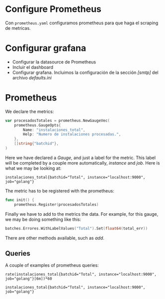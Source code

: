 # Configure Prometheus

Con `prometheus.yaml` configuramos prometheus para que haga el scraping de metricas.

# Configurar grafana

- Configurar la datasource de Prometheus
- Incluir el dashboard
- Configurar grafana. Incluimos la configuración de la sección _[smtp]_ del archivo _defaults.ini_

# Prometheus

We declare the metrics:

```go
var procesadosTotales = prometheus.NewGaugeVec(
	prometheus.GaugeOpts{
		Name: "instalaciones_total",
		Help: "Numero de instalaciones procesadas.",
	},
	[]string{"batchid"},
)
```

Here we have declared a _Gauge_, and just a label for the metric. This label will be completed by a couple more automatically, _instance_ and _job_. Here is what we may be looking at:

```pql
instalaciones_total{batchid="Total", instance="localhost:9000", job="golang"}
```

The metric has to be registered with the prometheus:

```go
func init() {
	prometheus.Register(procesadosTotales)

```

Finally we have to add to the metrics the data. For example, for this gauge, we may be doing something like this:

```go
batches.Errores.WithLabelValues("Total").Set(float64(total_err))
```

There are other methods available, such as _add_.

## Queries

A couple of examples of prometheus queries:

```pql
rate(instalaciones_total{batchid="Total", instance="localhost:9000", job="golang"}[6m])*60

instalaciones_total{batchid="Total", instance="localhost:9000", job="golang"}
```